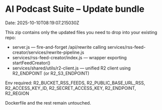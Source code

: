 # AI Podcast Suite – Update bundle
Date: 2025-10-10T08:19:07.215030Z

This zip contains only the updated files you need to drop into your existing repo:

- server.js — fire-and-forget /api/rewrite calling services/rss-feed-creator/services/rewrite-pipeline.js
- services/rss-feed-creator/index.js — wrapper exporting startFeedCreator()
- services/shared/utils/r2-client.js — unified R2 client using R2_ENDPOINT (or R2_S3_ENDPOINT)

Env required:
R2_BUCKET_RSS_FEEDS, R2_PUBLIC_BASE_URL_RSS, R2_ACCESS_KEY_ID, R2_SECRET_ACCESS_KEY, R2_ENDPOINT, R2_REGION

Dockerfile and the rest remain untouched.
